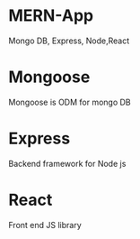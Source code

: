 # MERN-App
Mongo DB, Express, Node,React

# Mongoose 
Mongoose is ODM for mongo DB

# Express
Backend framework for Node js

# React
Front end JS library
